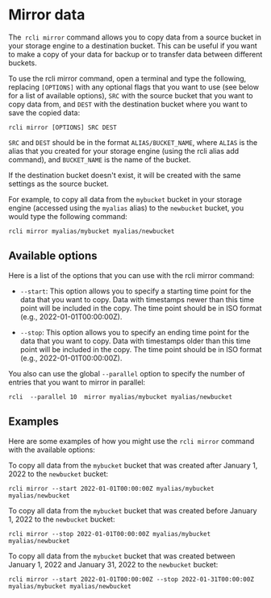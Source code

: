 # Mirror data

The` rcli mirror` command allows you to copy data from a source bucket in your storage engine to a destination bucket.
This can be useful if you want to make a copy of your data for backup or to transfer data between different buckets.

To use the rcli mirror command, open a terminal and type the following, replacing `[OPTIONS]` with any optional flags
that
you want to use (see below for a list of available options), `SRC` with the source bucket that you want to copy data
from,
and `DEST` with the destination bucket where you want to save the copied data:

```
rcli mirror [OPTIONS] SRC DEST
```

`SRC` and `DEST` should be in the format `ALIAS/BUCKET_NAME`, where `ALIAS` is the alias that you created for your
storage
engine (using the rcli alias add command), and `BUCKET_NAME` is the name of the bucket.

If the destination bucket doesn't exist, it will be created with the same settings as the source bucket.

For example, to copy all data from the `mybucket` bucket in your storage engine (accessed using the `myalias` alias) to
the
`newbucket` bucket, you would type the following command:

```
rcli mirror myalias/mybucket myalias/newbucket
```

## Available options

Here is a list of the options that you can use with the rcli mirror command:

* `--start`: This option allows you to specify a starting time point for the data that you want to copy. Data with
  timestamps newer than this time point will be included in the copy. The time point should be in ISO format (e.g.,
  2022-01-01T00:00:00Z).

* `--stop`: This option allows you to specify an ending time point for the data that you want to copy. Data with
  timestamps
  older than this time point will be included in the copy. The time point should be in ISO format (e.g., 2022-01-01T00:00:00Z).

You also can use the global `--parallel` option to specify the number of entries that you want to mirror in parallel:

```
rcli  --parallel 10  mirror myalias/mybucket myalias/newbucket
```

## Examples

Here are some examples of how you might use the `rcli mirror` command with the available options:

To copy all data from the `mybucket` bucket that was created after January 1, 2022 to the `newbucket` bucket:

```
rcli mirror --start 2022-01-01T00:00:00Z myalias/mybucket myalias/newbucket
```

To copy all data from the `mybucket` bucket that was created before January 1, 2022 to the `newbucket` bucket:

```
rcli mirror --stop 2022-01-01T00:00:00Z myalias/mybucket myalias/newbucket
```

To copy all data from the `mybucket` bucket that was created between January 1, 2022 and January 31, 2022 to the `newbucket`
bucket:

```
rcli mirror --start 2022-01-01T00:00:00Z --stop 2022-01-31T00:00:00Z myalias/mybucket myalias/newbucket
```
